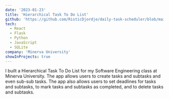```yaml
---
date: '2023-01-23'
title: 'Hierarchical Task To Do List'
github: 'https://github.com/RisticDjordje/daily-task-scheduler/blob/main/task-scheduler.ipynb'
tech:
  - React
  - Flask
  - Python
  - JavaScript
  - SQLite
company: 'Minerva University'
showInProjects: true
---
```


I built a Hierarchical Task To Do List for my Software Engineering class at Minerva University. The app allows users to create tasks and subtasks and even sub-sub tasks. The app also allows users to set deadlines for tasks and subtasks, to mark tasks and subtasks as completed, and to delete tasks and subtasks.
